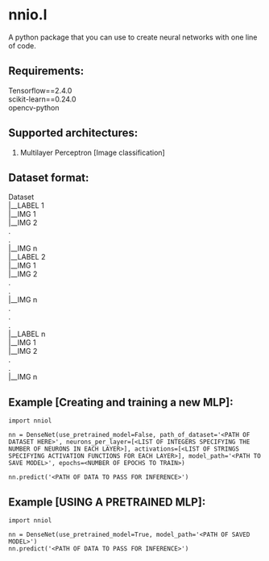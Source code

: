 # nnio.l
A python package that you can use to create neural networks with one line of code.

## Requirements:
Tensorflow==2.4.0\
scikit-learn==0.24.0\
opencv-python

## Supported architectures:
1. Multilayer Perceptron [Image classification]

## Dataset format:
Dataset\
  |__LABEL 1\
     |__IMG 1\
     |__IMG 2\
     .\
     .\
     |__IMG n\
  |__LABEL 2\
     |__IMG 1\
     |__IMG 2\
     .\
     .\
     |__IMG n\
  .\
  .\
  .\
  |__LABEL n\
     |__IMG 1\
     |__IMG 2\
     .\
     .\
     |__IMG n
  

## Example [Creating and training a new MLP]:
```
import nniol

nn = DenseNet(use_pretrained_model=False, path_of_dataset='<PATH OF DATASET HERE>', neurons_per_layer=[<LIST OF INTEGERS SPECIFYING THE NUMBER OF NEURONS IN EACH LAYER>], activations=[<LIST OF STRINGS SPECIFYING ACTIVATION FUNCTIONS FOR EACH LAYER>], model_path='<PATH TO SAVE MODEL>', epochs=<NUMBER OF EPOCHS TO TRAIN>)

nn.predict('<PATH OF DATA TO PASS FOR INFERENCE>')
```
## Example [USING A PRETRAINED MLP]:
```
import nniol

nn = DenseNet(use_pretrained_model=True, model_path='<PATH OF SAVED MODEL>')
nn.predict('<PATH OF DATA TO PASS FOR INFERENCE>')
```
